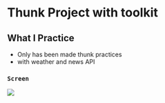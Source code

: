# Thunk Project with toolkit

## What I Practice

- Only has been made thunk practices
- with weather and news API 
 
### `Screen`  </br>

![](screen.gif)  